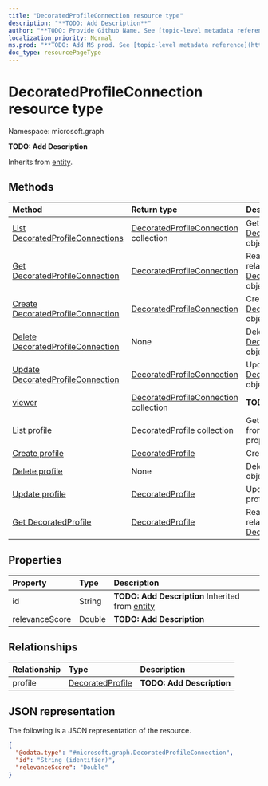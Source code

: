 ```yaml
---
title: "DecoratedProfileConnection resource type"
description: "**TODO: Add Description**"
author: "**TODO: Provide Github Name. See [topic-level metadata reference](https://msgo.azurewebsites.net/add/document/guidelines/metadata.html#topic-level-metadata)**"
localization_priority: Normal
ms.prod: "**TODO: Add MS prod. See [topic-level metadata reference](https://msgo.azurewebsites.net/add/document/guidelines/metadata.html#topic-level-metadata)**"
doc_type: resourcePageType
---
```


# DecoratedProfileConnection resource type


Namespace: microsoft.graph

**TODO: Add Description**


Inherits from [entity](../resources/entity.md).

## Methods
|Method|Return type|Description|
|:---|:---|:---|
|[List DecoratedProfileConnections](../api/decoratedprofileconnection-list.md)|[DecoratedProfileConnection](../resources/decoratedprofileconnection.md) collection|Get a list of the [DecoratedProfileConnection](../resources/decoratedprofileconnection.md) objects and their properties.|
|[Get DecoratedProfileConnection](../api/decoratedprofileconnection-get.md)|[DecoratedProfileConnection](../resources/decoratedprofileconnection.md)|Read the properties and relationships of a [DecoratedProfileConnection](../resources/decoratedprofileconnection.md) object.|
|[Create DecoratedProfileConnection](../api/decoratedprofileconnection-post-decoratedprofileconnections.md)|[DecoratedProfileConnection](../resources/decoratedprofileconnection.md)|Create a new [DecoratedProfileConnection](../resources/decoratedprofileconnection.md) object.|
|[Delete DecoratedProfileConnection](../api/decoratedprofileconnection-delete.md)|None|Deletes a [DecoratedProfileConnection](../resources/decoratedprofileconnection.md) object.|
|[Update DecoratedProfileConnection](../api/decoratedprofileconnection-update.md)|[DecoratedProfileConnection](../resources/decoratedprofileconnection.md)|Update the properties of a [DecoratedProfileConnection](../resources/decoratedprofileconnection.md) object.|
|[viewer](../api/decoratedprofileconnection-viewer.md)|[DecoratedProfileConnection](../resources/decoratedprofileconnection.md) collection|**TODO: Add Description**|
|[List profile](../api/decoratedprofileconnection-list-profile.md)|[DecoratedProfile](../resources/decoratedprofile.md) collection|Get the DecoratedProfiles from the profile navigation property.|
|[Create profile](../api/decoratedprofileconnection-post-profile.md)|[DecoratedProfile](../resources/decoratedprofile.md)|Create a new profile object.|
|[Delete profile](../api/decoratedprofileconnection-delete-profile.md)|None|Delete a [DecoratedProfile](../resources/decoratedprofile.md) object.|
|[Update profile](../api/decoratedprofileconnection-update-profile.md)|[DecoratedProfile](../resources/decoratedprofile.md)|Update the properties of a profile object.|
|[Get DecoratedProfile](../api/decoratedprofile-get.md)|[DecoratedProfile](../resources/decoratedprofile.md)|Read the properties and relationships of a [DecoratedProfile](../resources/decoratedprofile.md) object.|

## Properties
|Property|Type|Description|
|:---|:---|:---|
|id|String|**TODO: Add Description** Inherited from [entity](../resources/entity.md)|
|relevanceScore|Double|**TODO: Add Description**|

## Relationships
|Relationship|Type|Description|
|:---|:---|:---|
|profile|[DecoratedProfile](../resources/decoratedprofile.md)|**TODO: Add Description**|

## JSON representation
The following is a JSON representation of the resource.
<!-- {
  "blockType": "resource",
  "keyProperty": "id",
  "@odata.type": "microsoft.graph.DecoratedProfileConnection",
  "baseType": "microsoft.graph.entity",
  "openType": false
}
-->
``` json
{
  "@odata.type": "#microsoft.graph.DecoratedProfileConnection",
  "id": "String (identifier)",
  "relevanceScore": "Double"
}
```

